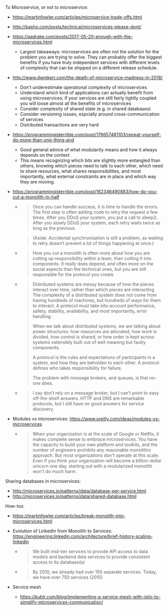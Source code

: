 To Microservice, or not to microservice:

- https://martinfowler.com/articles/microservice-trade-offs.html
- http://basho.com/posts/technical/microservices-please-dont/
- https://aadrake.com/posts/2017-05-20-enough-with-the-microservices.html
  - Largest takeaways: microservices are often not the solution for the problem you are trying to solve. They can probably offer the biggest benefits if you have truly independent services with different levels of complexity that can be shipped on a different release schedule.


- http://www.dwmkerr.com/the-death-of-microservice-madness-in-2018/
  - Don't underestimate operational complexity of microservices
  - Understand which kind of applications can actually benefit from using microservices; if your services are still fairly tightly coupled you will loose almost all the benefits of microservices
  - Consider complexity of shared state (e.g. in shared databases)
  - Consider versioning issues, espcially around cross-communication of services
  - Distributed transactions are very hard

- https://programmingisterrible.com/post/176657481103/repeat-yourself-do-more-than-one-thing-and


  - Good general advice of what modularity means and how it always depends on the context
  - This means recognizing which bits are slightly more entangled than others, knowing which pieces need to talk to each other, which need to share resources, what shares responsibilities, and most importantly, what external constraints are in place and which way they are moving.

- https://programmingisterrible.com/post/162346490883/how-do-you-cut-a-monolith-in-half


  - >  Once you can handle success, it is time to handle the errors. The first step is often adding code to retry the request a few times. After you DDoS your system, you put a call to sleep(). After you slowly DDoS your system, each retry waits twice as long as the previous.

    > (Aside: Accidental synchronisation is still a problem, as waiting to retry doesn’t prevent a lot of things happening at once.)

  - > How you cut a monolith is often more about how you are cutting up responsibility within a team, than cutting it into components. It really does depend, and often more on the social aspects than the technical ones, but you are still responsible for the protocol you create.

  - > Distributed systems are messy because of how the pieces interact over time, rather than which pieces are interacting. The complexity of a distributed system does not come from having hundreds of machines, but hundreds of ways for them to interact. A protocol must take into account performance, safety, stability, availability, and most importantly, error handling.
    >
    > When we talk about distributed systems, we are talking about power structures: how resources are allocated, how work is divided, how control is shared, or how order is kept across systems ostensibly built out of well meaning but faulty components.
    >
    > A protocol is the rules and expectations of participants in a system, and how they are beholden to each other. A protocol defines who takes responsibility for failure.
    >
    > The problem with message brokers, and queues, is that no-one does.

  - > I say don’t rely on a message broker, but I can’t point to easy off-the-shelf answers. HTTP and DNS are remarkable protocols, but I still have no good answers for service discovery.

- Modules vs microservices: https://www.oreilly.com/ideas/modules-vs-microservices


  - > When your organization is at the scale of Google or Netflix, it makes complete sense to embrace microservices. You have the capacity to build your own platform and toolkits, and the number of engineers prohibits any reasonable monolithic approach. But most organizations don't operate at this scale. Even if you think your organization will become a billion-dollar unicorn one day, starting out with a modularized monolith won't do much harm.





Sharing databases in microservices:

- http://microservices.io/patterns/data/database-per-service.html
- http://microservices.io/patterns/data/shared-database.html



How-tos:

- https://martinfowler.com/articles/break-monolith-into-microservices.html

- Evolution of LinkedIn from Monolith to Services: https://engineering.linkedin.com/architecture/brief-history-scaling-linkedin

  - > We built mid-tier services to provide API access to data models and backend data services to provide consistent access to its database(s)

  - > By 2010, we already had over 150 separate services. Today, we have over 750 services (2015)

- Service mesh

  - https://kublr.com/blog/implementing-a-service-mesh-with-istio-to-simplify-microservices-communication/